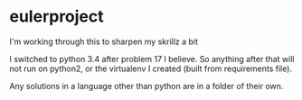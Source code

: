 eulerproject
============

I'm working through this to sharpen my skrillz a bit

I switched to python 3.4 after problem 17 I believe. So
anything after that will not run on python2, or the virtualenv
I created (built from requirements file).

Any solutions in a language other than python are in a folder of 
their own.

